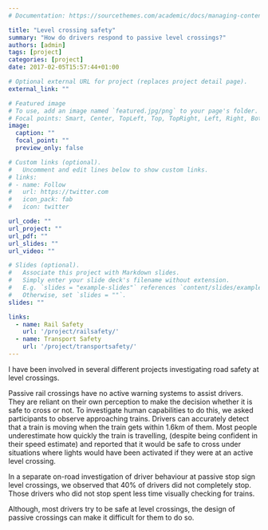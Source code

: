 ```yaml
---
# Documentation: https://sourcethemes.com/academic/docs/managing-content/

title: "Level crossing safety"
summary: "How do drivers respond to passive level crossings?"
authors: [admin]
tags: [project]
categories: [project]
date: 2017-02-05T15:57:44+01:00

# Optional external URL for project (replaces project detail page).
external_link: ""

# Featured image
# To use, add an image named `featured.jpg/png` to your page's folder.
# Focal points: Smart, Center, TopLeft, Top, TopRight, Left, Right, BottomLeft, Bottom, BottomRight.
image:
  caption: ""
  focal_point: ""
  preview_only: false

# Custom links (optional).
#   Uncomment and edit lines below to show custom links.
# links:
# - name: Follow
#   url: https://twitter.com
#   icon_pack: fab
#   icon: twitter

url_code: ""
url_project: ""
url_pdf: ""
url_slides: ""
url_video: ""

# Slides (optional).
#   Associate this project with Markdown slides.
#   Simply enter your slide deck's filename without extension.
#   E.g. `slides = "example-slides"` references `content/slides/example-slides.md`.
#   Otherwise, set `slides = ""`.
slides: ""

links:
  - name: Rail Safety
    url: '/project/railsafety/'
  - name: Transport Safety
    url: '/project/transportsafety/'
---
```

I have been involved in several different projects investigating road safety at level crossings. 

Passive rail crossings have no active warning systems to assist drivers. They are reliant on their own perception to make the decision whether it is safe to cross or not. To investigate human capabilities to do this, we asked participants to observe approaching trains. Drivers can accurately detect that a train is moving when the train gets within 1.6km of them. Most people underestimate how quickly the train is travelling, (despite being confident in their speed estimate) and reported that it would be safe to cross under situations where lights would have been activated if they were at an active level crossing. 

In a separate on-road investigation of driver behaviour at passive stop sign level crossings, we observed that 40% of drivers did not completely stop. Those drivers who did not stop spent less time visually checking for trains. 

Although, most drivers try to be safe at level crossings, the design of passive crossings can make it difficult for them to do so. 



